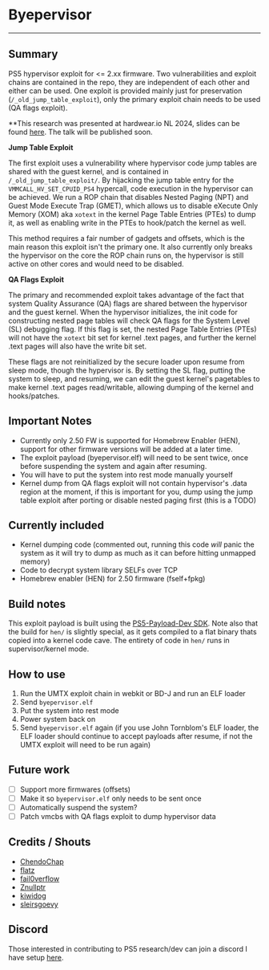 # Byepervisor
---
## Summary
PS5 hypervisor exploit for <= 2.xx firmware. Two vulnerabilities and exploit chains are contained in the repo, they are independent of each other and either can be used. One exploit is provided mainly just for preservation (`/_old_jump_table_exploit`), only the primary exploit chain needs to be used (QA flags exploit).

**This research was presented at hardwear.io NL 2024, slides can be found [here](https://github.com/PS5Dev/Byepervisor/blob/main/Byepervisor_%20Breaking%20PS5%20Hypervisor%20Security.pdf). The talk will be published soon.

**Jump Table Exploit**

The first exploit uses a vulnerability where hypervisor code jump tables are shared with the guest kernel, and is contained in `/_old_jump_table_exploit/`. By hijacking the jump table entry for the `VMMCALL_HV_SET_CPUID_PS4` hypercall, code execution in the hypervisor can be achieved. We run a ROP chain that disables Nested Paging (NPT) and Guest Mode Execute Trap (GMET), which allows us to disable eXecute Only Memory (XOM) aka `xotext` in the kernel Page Table Entries (PTEs) to dump it, as well as enabling write in the PTEs to hook/patch the kernel as well.

This method requires a fair number of gadgets and offsets, which is the main reason this exploit isn't the primary one. It also currently only breaks the hypervisor on the core the ROP chain runs on, the hypervisor is still active on other cores and would need to be disabled.

**QA Flags Exploit**

The primary and recommended exploit takes advantage of the fact that system Quality Assurance (QA) flags are shared between the hypervisor and the guest kernel. When the hypervisor initializes, the init code for constructing nested page tables will check QA flags for the System Level (SL) debugging flag. If this flag is set, the nested Page Table Entries (PTEs) will not have the `xotext` bit set for kernel .text pages, and further the kernel .text pages will also have the write bit set.

These flags are not reinitialized by the secure loader upon resume from sleep mode, though the hypervisor is. By setting the SL flag, putting the system to sleep, and resuming, we can edit the guest kernel's pagetables to make kernel .text pages read/writable, allowing dumping of the kernel and hooks/patches.

## Important Notes
- Currently only 2.50 FW is supported for Homebrew Enabler (HEN), support for other firmware versions will be added at a later time.
- The exploit payload (byepervisor.elf) will need to be sent twice, once before suspending the system and again after resuming.
- You will have to put the system into rest mode manually yourself
- Kernel dump from QA flags exploit will not contain hypervisor's .data region at the moment, if this is important for you, dump using the jump table exploit after porting or disable nested paging first (this is a TODO)

## Currently included
- Kernel dumping code (commented out, running this code *will* panic the system as it will try to dump as much as it can before hitting unmapped memory)
- Code to decrypt system library SELFs over TCP
- Homebrew enabler (HEN) for 2.50 firmware (fself+fpkg)

## Build notes
This exploit payload is built using the [PS5-Payload-Dev SDK](https://github.com/ps5-payload-dev/sdk). Note also that the build for `hen/` is slightly special, as it gets compiled to a flat binary thats copied into a kernel code cave. The entirety of code in `hen/` runs in supervisor/kernel mode.

## How to use
1. Run the UMTX exploit chain in webkit or BD-J and run an ELF loader
2. Send `byepervisor.elf`
3. Put the system into rest mode
4. Power system back on
5. Send `byepervisor.elf` again (if you use John Tornblom's ELF loader, the ELF loader should continue to accept payloads after resume, if not the UMTX exploit will need to be run again)

## Future work
- [ ] Support more firmwares (offsets)
- [ ] Make it so `byepervisor.elf` only needs to be sent once
- [ ] Automatically suspend the system?
- [ ] Patch vmcbs with QA flags exploit to dump hypervisor data

## Credits / Shouts
- [ChendoChap](https://github.com/ChendoChap)
- [flatz](https://x.com/flat_z)
- [fail0verflow](https://fail0verflow.com/blog/)
- [Znullptr](https://twitter.com/Znullptr)
- [kiwidog](https://kiwidog.me/)
- [sleirsgoevy](https://x.com/sleirsgoevy)

## Discord
Those interested in contributing to PS5 research/dev can join a discord I have setup [here](https://discord.gg/kbrzGuH3F6).
